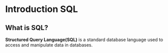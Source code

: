 # Introduction SQL


## What is SQL?

**Structured Query Language(SQL)** is a standard database language used to access and manipulate data in databases.

